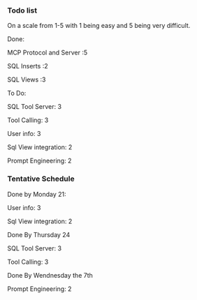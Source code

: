 

### Todo list

On a scale from 1-5 with 1 being easy and 5 being very difficult. 

Done:

MCP Protocol and Server :5 

SQL Inserts :2

SQL Views :3



To Do:

SQL Tool Server: 3

Tool Calling: 3

User info: 3

Sql View integration: 2

Prompt Engineering: 2





### Tentative Schedule

Done by Monday 21:

User info: 3

Sql View integration: 2



Done By Thursday 24

SQL Tool Server: 3

Tool Calling: 3



Done By Wendnesday the 7th 

Prompt Engineering: 2

